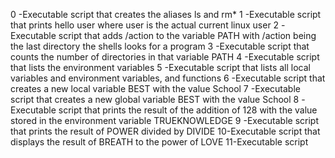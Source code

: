 0 -Executable script that creates the aliases ls and rm*
1 -Executable script that prints hello user where user is the actual current linux user
2 -Executable script that adds /action to the variable PATH with /action being the last directory the shells looks for a program
3 -Executable script that counts the number of directories in that variable PATH
4 -Executable script that lists the environment variables
5 -Executable script that lists all local variables and environment variables, and functions
6 -Executable script that creates a new local variable BEST with the value School
7 -Executable script that creates a new global variable BEST with the value School
8 -Executable script that prints the result of the addition of 128 with the value stored in the environment variable TRUEKNOWLEDGE
9 -Executable script that prints the result of POWER divided by DIVIDE
10-Executable script that displays the result of BREATH to the power of LOVE
11-Executable script
